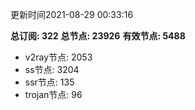 更新时间2021-08-29 00:33:16

**总订阅: 322**
**总节点: 23926**
**有效节点: 5488**
- v2ray节点: 2053
- ss节点: 3204
- ssr节点: 135
- trojan节点: 96
